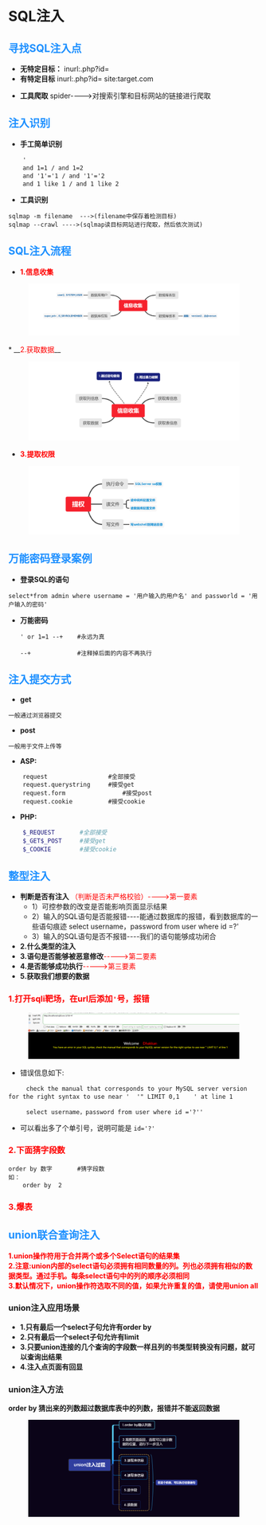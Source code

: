 # SQL注入


## <font color = #1E90FF>寻找SQL注入点</font>
* __无特定目标：__
		inurl:.php?id=
* __有特定目标__
		inurl:.php?id= site:target.com
- __工具爬取__
		spider---->对搜索引擎和目标网站的链接进行爬取

## <font color = #1E90FF>注入识别</font>
* __手工简单识别__
```mysql
	'
	and 1=1 / and 1=2
	and '1'='1 / and '1'='2
	and 1 like 1 / and 1 like 2 
```
* __工具识别__
```sqlmqp
sqlmap -m filename  --->(filename中保存着检测目标)
sqlmap --crawl ---->(sqlmap读目标网站进行爬取，然后依次测试)
```
## <font color = #1E90FF>SQL注入流程</font>
* __<font color = #FF0000>1.信息收集</font>__
</figure>
     <figure class="thumbnails">
        <img src="picture/SQLzhuru/2.png">
</figure>
* __<font color = #FF0000>2.获取数据</font>__
</figure>
     <figure class="thumbnails">
        <img src="picture/SQLzhuru/3.png">
</figure>

* __<font color = #FF0000>3.提取权限</font>__
</figure>
     <figure class="thumbnails">
        <img src="picture/SQLzhuru/4.png">
</figure>


## <font color = #1E90FF>万能密码登录案例</font>

- **登录SQL的语句**
```mysql
select*from admin where username = '用户输入的用户名' and passworld = '用户输入的密码'	
```
- **万能密码**

    ```
    ' or 1=1 --+	#永远为真

    --+             #注释掉后面的内容不再执行
    ```

## <font color = #1E90FF>注入提交方式</font>

- **get**
```
一般通过浏览器提交
```
- **post**
```
一般用于文件上传等
```
- **ASP:**
```asp
	request	                #全部接受
	request.querystring	    #接受get
	request.form	            #接受post
	request.cookie	        #接受cookie
```
- **PHP:**
```php
	$_REQUEST	    #全部接受
	$_GET$_POST	    #接受get
	$_COOKIE	    #接受cookie
```

## <font color = #1E90FF>整型注入</font>
- **判断是否有注入** <font color = #FF0000>（判断是否未严格校验）---->第一要素</font><BR>
	- 1）可控参数的改变是否能影响页面显示结果
	- 2）输入的SQL语句是否能报错----能通过数据库的报错，看到数据库的一些语句痕迹
	        select username，password from user where id =?'
	- 3）输入的SQL语句是否不报错----我们的语句能够成功闭合
- **2.什么类型的注入**
- **3.语句是否能够被恶意修改**<font color = #FF0000>----->第二要素</font><BR>
- **4.是否能够成功执行**<font color = #FF0000>----->第三要素</font><BR>
- **5.获取我们想要的数据**

### <font color = #FF0000>1.打开sqli靶场，在url后添加`'`号，报错</font><BR>
</figure>
     <figure class="thumbnails">
        <img src="picture/SQLzhuru/1.png">
</figure>

- 错误信息如下:
```
     check the manual that corresponds to your MySQL server version for the right syntax to use near '  '" LIMIT 0,1    ' at line 1
```
```mysql
     select username，password from user where id ='?''
```

- 可以看出多了个单引号，说明可能是 `id='?'`

### <font color = #FF0000>2.下面猜字段数</font><BR>
```
order by 数字       #猜字段数
如：
    order by  2
```
### <font color = #FF0000>3.爆表</font><BR>

## <font color = #1E90FF>union联合查询注入</font>

__<font color = #FF0000>1.union操作符用于合并两个或多个Select语句的结果集<BR>2.注意:union内部的select语句必须拥有相同数量的列。列也必须拥有相似的数据类型。通过手机。每条select语句中的列的顺序必须相同<BR>3.默认情况下，union操作符选取不同的值，如果允许重复的值，请使用union all</font>__

### union注入应用场景
- **1.只有最后一个select子句允许有order by**
- **2.只有最后一个select子句允许有limit**
- **3.只要union连接的几个查询的字段数一样且列的书类型转换没有问题，就可以查询出结果**
- **4.注入点页面有回显**

### union注入方法
**order by 猜出来的列数超过数据库表中的列数，报错并不能返回数据**

</figure>
     <figure class="thumbnails">
        <img src="picture/SQLzhuru/union注入方法.png">
</figure>